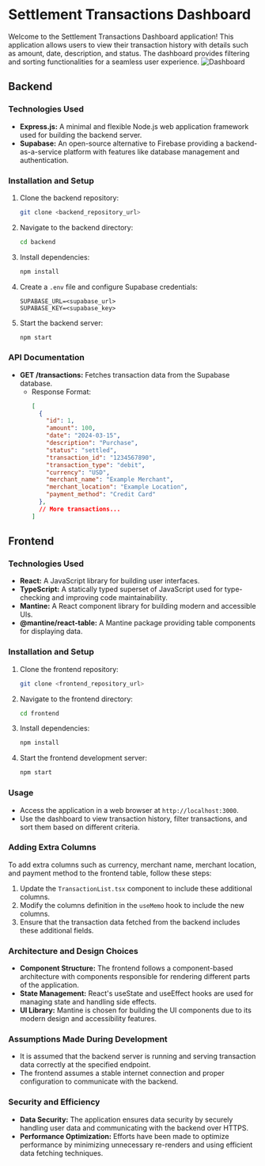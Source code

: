 # Settlement Transactions Dashboard

Welcome to the Settlement Transactions Dashboard application! This application allows users to view their transaction history with details such as amount, date, description, and status. The dashboard provides filtering and sorting functionalities for a seamless user experience.
![Dashboard](images/Dashboard.png)


## Backend

### Technologies Used

- **Express.js:** A minimal and flexible Node.js web application framework used for building the backend server.
- **Supabase:** An open-source alternative to Firebase providing a backend-as-a-service platform with features like database management and authentication.

### Installation and Setup

1. Clone the backend repository:

   ```bash
   git clone <backend_repository_url>
   ```

2. Navigate to the backend directory:

   ```bash
   cd backend
   ```

3. Install dependencies:

   ```bash
   npm install
   ```

4. Create a `.env` file and configure Supabase credentials:

   ```plaintext
   SUPABASE_URL=<supabase_url>
   SUPABASE_KEY=<supabase_key>
   ```

5. Start the backend server:

   ```bash
   npm start
   ```

### API Documentation

- **GET /transactions:** Fetches transaction data from the Supabase database.
  - Response Format:
    ```json
    [
      {
        "id": 1,
        "amount": 100,
        "date": "2024-03-15",
        "description": "Purchase",
        "status": "settled",
        "transaction_id": "1234567890",
        "transaction_type": "debit",
        "currency": "USD",
        "merchant_name": "Example Merchant",
        "merchant_location": "Example Location",
        "payment_method": "Credit Card"
      },
      // More transactions...
    ]
    ```

## Frontend

### Technologies Used

- **React:** A JavaScript library for building user interfaces.
- **TypeScript:** A statically typed superset of JavaScript used for type-checking and improving code maintainability.
- **Mantine:** A React component library for building modern and accessible UIs.
- **@mantine/react-table:** A Mantine package providing table components for displaying data.

### Installation and Setup

1. Clone the frontend repository:

   ```bash
   git clone <frontend_repository_url>
   ```

2. Navigate to the frontend directory:

   ```bash
   cd frontend
   ```

3. Install dependencies:

   ```bash
   npm install
   ```

4. Start the frontend development server:

   ```bash
   npm start
   ```

### Usage

- Access the application in a web browser at `http://localhost:3000`.
- Use the dashboard to view transaction history, filter transactions, and sort them based on different criteria.

### Adding Extra Columns

To add extra columns such as currency, merchant name, merchant location, and payment method to the frontend table, follow these steps:

1. Update the `TransactionList.tsx` component to include these additional columns.
2. Modify the columns definition in the `useMemo` hook to include the new columns.
3. Ensure that the transaction data fetched from the backend includes these additional fields.

### Architecture and Design Choices

- **Component Structure:** The frontend follows a component-based architecture with components responsible for rendering different parts of the application.
- **State Management:** React's useState and useEffect hooks are used for managing state and handling side effects.
- **UI Library:** Mantine is chosen for building the UI components due to its modern design and accessibility features.

### Assumptions Made During Development

- It is assumed that the backend server is running and serving transaction data correctly at the specified endpoint.
- The frontend assumes a stable internet connection and proper configuration to communicate with the backend.

### Security and Efficiency

- **Data Security:** The application ensures data security by securely handling user data and communicating with the backend over HTTPS.
- **Performance Optimization:** Efforts have been made to optimize performance by minimizing unnecessary re-renders and using efficient data fetching techniques.

```

